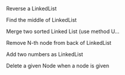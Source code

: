 Reverse a LinkedList

Find the middle of LinkedList

Merge two sorted Linked List (use method U...

Remove N-th node from back of LinkedList

Add two numbers as LinkedList

Delete a given Node when a node is given 
